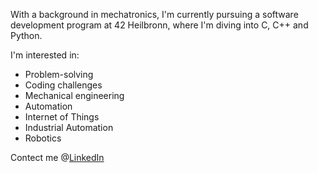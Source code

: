 With a background in mechatronics, I'm currently pursuing a software development program at 42 Heilbronn,
where I'm diving into C, C++ and Python.

I'm interested in:
- Problem-solving
- Coding challenges
- Mechanical engineering
- Automation
- Internet of Things
- Industrial Automation
- Robotics

Contect me @[LinkedIn](https://www.linkedin.com/in/julian-schneider-519620203)
